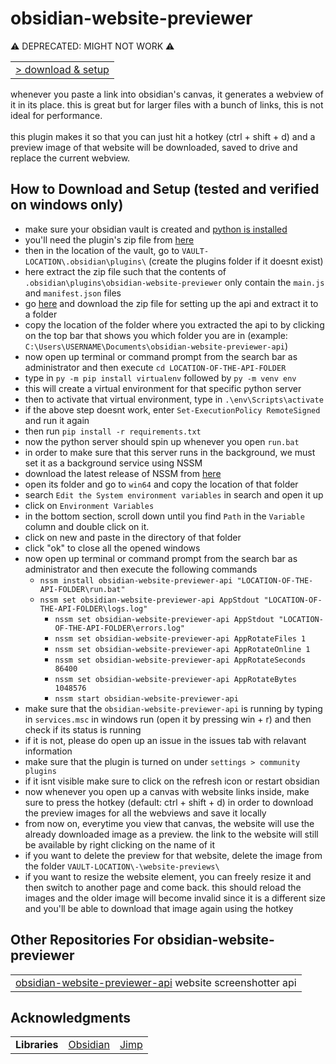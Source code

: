 # obsidian-website-previewer

⚠️ DEPRECATED: MIGHT NOT WORK ⚠️

<table>
<tbody>
<tr>
<td><a href="#how-to-download-and-setup-tested-and-verified-on-windows-only">> download & setup</a></td>
</tr>
</tbody>
</table>

whenever you paste a link into obsidian's canvas, it generates a webview of it in its place. this is great but for larger files with a bunch of links, this is not ideal for performance. \
\
this plugin makes it so that you can just hit a hotkey (ctrl + shift + d) and a preview image of that website will be downloaded, saved to drive and replace the current webview.

## How to Download and Setup (tested and verified on windows only)

-   make sure your obsidian vault is created and [python is installed](https://www.python.org/downloads/)
-   you'll need the plugin's zip file from [here](https://github.com/adithyasource/obsidian-website-previewer/releases/tag/1.0.2)
-   then in the location of the vault, go to `VAULT-LOCATION\.obsidian\plugins\` (create the plugins folder if it doesnt exist)
-   here extract the zip file such that the contents of `.obsidian\plugins\obsidian-website-previewer` only contain the `main.js` and `manifest.json` files
-   go [here](https://github.com/adithyasource/obsidian-website-previewer-api/releases/tag/1.0.0) and download the zip file for setting up the api and extract it to a folder
-   copy the location of the folder where you extracted the api to by clicking on the top bar that shows you which folder you are in (example: `C:\Users\USERNAME\Documents\obsidian-website-previewer-api`)
-   now open up terminal or command prompt from the search bar as administrator and then execute `cd LOCATION-OF-THE-API-FOLDER`
-   type in `py -m pip install virtualenv` followed by `py -m venv env`
-   this will create a virtual environment for that specific python server
-   then to activate that virtual environment, type in `.\env\Scripts\activate`
-   if the above step doesnt work, enter `Set-ExecutionPolicy RemoteSigned` and run it again
-   then run `pip install -r requirements.txt`
-   now the python server should spin up whenever you open `run.bat`
-   in order to make sure that this server runs in the background, we must set it as a background service using NSSM
-   download the latest release of NSSM from [here](https://nssm.cc/download)
-   open its folder and go to `win64` and copy the location of that folder
-   search `Edit the System environment variables` in search and open it up
-   click on `Environment Variables`
-   in the bottom section, scroll down until you find `Path` in the `Variable` column and double click on it.
-   click on new and paste in the directory of that folder
-   click "ok" to close all the opened windows
-   now open up terminal or command prompt from the search bar as administrator and then execute the following commands
    -   `nssm install obsidian-website-previewer-api "LOCATION-OF-THE-API-FOLDER\run.bat"`
    -   `nssm set obsidian-website-previewer-api AppStdout "LOCATION-OF-THE-API-FOLDER\logs.log"`
        -   `nssm set obsidian-website-previewer-api AppStdout "LOCATION-OF-THE-API-FOLDER\errors.log"`
        -   `nssm set obsidian-website-previewer-api AppRotateFiles 1`
        -   `nssm set obsidian-website-previewer-api AppRotateOnline 1`
        -   `nssm set obsidian-website-previewer-api AppRotateSeconds 86400`
        -   `nssm set obsidian-website-previewer-api AppRotateBytes 1048576`
        -   `nssm start obsidian-website-previewer-api`
-   make sure that the `obsidian-website-previewer-api` is running by typing in `services.msc` in windows run (open it by pressing win + r) and then check if its status is running
-   if it is not, please do open up an issue in the issues tab with relavant information
-   make sure that the plugin is turned on under `settings > community plugins`
-   if it isnt visible make sure to click on the refresh icon or restart obsidian
-   now whenever you open up a canvas with website links inside, make sure to press the hotkey (default: ctrl + shift + d) in order to download the preview images for all the webviews and save it locally
-   from now on, everytime you view that canvas, the website will use the already downloaded image as a preview. the link to the website will still be available by right clicking on the name of it
-   if you want to delete the preview for that website, delete the image from the folder `VAULT-LOCATION\-\website-previews\`
-   if you want to resize the website element, you can freely resize it and then switch to another page and come back. this should reload the images and the older image will become invalid since it is a different size and you'll be able to download that image again using the hotkey

## Other Repositories For obsidian-website-previewer

<table>
<tbody>
<tr>
<td><a href="https://github.com/adithyasource/obsidian-website-previewer-api" target="_blank">obsidian-website-previewer-api</a> website screenshotter api</td>
</tr>
</tbody>
</table>

## Acknowledgments

<table>
<tbody>
<tr>
<td><b>Libraries</b></td>
<td><a href="https://docs.obsidian.md/Home" target="_blank">Obsidian</a></td>
<td><a href="https://www.npmjs.com/package/jimp" target="_blank">Jimp</a></td>
</tr>
</tbody>
</table>
